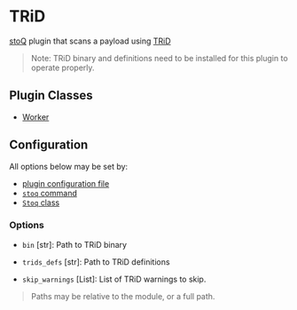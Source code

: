 # TRiD

[stoQ](https://stoq-framework.readthedocs.io/en/latest/index.html) plugin that scans a payload using [TRiD](http://mark0.net/soft-trid-e.html)

> Note: TRiD binary and definitions need to be installed for this plugin to operate properly.

## Plugin Classes

- [Worker](https://stoq-framework.readthedocs.io/en/latest/dev/workers.html)

## Configuration

All options below may be set by:

- [plugin configuration file](https://stoq-framework.readthedocs.io/en/latest/dev/plugin_overview.html#configuration)
- [`stoq` command](https://stoq-framework.readthedocs.io/en/latest/gettingstarted.html#plugin-options)
- [`Stoq` class](https://stoq-framework.readthedocs.io/en/latest/dev/core.html?highlight=plugin_opts#using-providers)

### Options

- `bin` [str]: Path to TRiD binary

- `trids_defs` [str]: Path to TRiD definitions

- `skip_warnings` [List]: List of TRiD warnings to skip.

> Paths may be relative to the module, or a full path.
